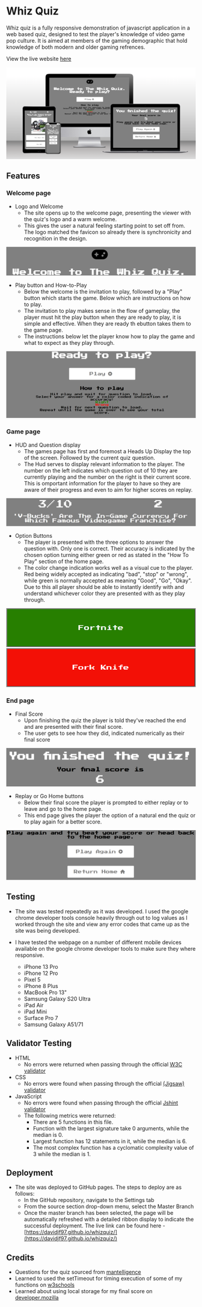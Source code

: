 # Whiz Quiz

Whiz quiz is a fully responsive demonstration of javascript application in a web based quiz, designed to test the player's knowledge of video game pop culture. It is aimed at members of the gaming demographic that hold knowledge of both modern and older gaming refrences.

View the live website [here](https://davidjf97.github.io/whizquiz/) 

<img src="assets/readme_images/sitemockup.PNG" alt="image of multiple devise mock ups of the website">

## Features

### Welcome page

* Logo and Welcome
    * The site opens up to the welcome page, presenting the viewer with the quiz's logo and a warm welcome.
    * This gives the user a natural feeling starting point to set off from. The logo matched the favicon so already there is synchronicity and recognition in the design.


<img src="assets/readme_images/sitewelcome.PNG" alt="image of site logo and welcome message">

* Play button and How-to-Play
    * Below the welcome is the invitation to play, followed by a "Play" button which starts the game. 
    Below which are instructions on how to play.
    * The invitation to play makes sense in the flow of gameplay, the player must hit the play button when they are ready to play,
    it is simple and effective. When they are ready th ebutton takes them to the game page.
    * The instructions below let the player know how to play the game and what to expect as they play through. 

<img src="assets/readme_images/readytoplay.PNG" alt="image of the play invitation, play button and the instructions for playing">

### Game page

* HUD and Question display
    * The games page has first and foremost a Heads Up Display the top of the screen. Followed by the current quiz question.
    * The Hud serves to display relevant information to the player. The number on the left indicates which question out of 10 they are currently playing and the number on the right is their current score. This is omportant information for the player to have so they are aware of their progress and even to aim for higher scores on replay. 

<img src="assets/readme_images/hudandq.PNG" alt="image of heads up display and the current question">

* Option Buttons
    * The player is presented with the three options to answer the question with. Only one is correct. Their accuracy is indicated by the chosen option turning either green or red as stated in the "How To Play" section of the home page.
    * The color change indication works well as a visual cue to the player. Red being widely accepted as indicating "bad", "stop" or "wrong", while green is normally accepted as meaning "Good", "Go", "Okay". Due to this all player should be able to instantly identify with and understand whichever color they are presented with as they play through.

<img src="assets/readme_images/correct.PNG" alt="image of the indication of a correct answer">

<img src="assets/readme_images/incorrect.PNG" alt="image of the indication of an incorrect answer">

### End page

* Final Score
    * Upon finishing the quiz the player is told they've reached the end and are presented with their final score.
    * The user gets to see how they did, indicated numerically as their final score

<img src="assets/readme_images/finish.PNG" alt="image of quiz end message and score display">

* Replay or Go Home buttons
    * Below their final score the player is prompted to either replay or to leave and go to the home page.
    * This end page gives the player the option of a natural end the quiz or to play again for a better score. 

<img src="assets/readme_images/replayorhome.PNG" alt="image of the replay or go home buttons">

## Testing

* The site was tested repeatedly as it was developed. I used the google chrome developer tools console heavily through out to log values as I worked through the site and view any error codes that came up as the site was being developed.

* I have tested the webpage on a number of different mobile devices available on the google chrome developer tools to make sure they where responsive.
    * iPhone 13 Pro
    * iPhone 12 Pro
    * Pixel 5
    * iPhone 8 Plus
    * MacBook Pro 13"
    * Samsung Galaxy S20 Ultra
    * iPad Air
    * iPad Mini
    * Surface Pro 7
    * Samsung Galaxy A51/71

## Validator Testing
* HTML
    * No errors were returned when passing through the official [W3C validator](https://validator.w3.org/nu/)
* CSS
    * No errors were found when passing through the official [(Jigsaw) validator](https://jigsaw.w3.org/css-validator/)
* JavaScript
    * No errors were found when passing through the official [Jshint validator](https://jshint.com/)
    * The following metrics were returned:
        * There are 5 functions in this file.
        * Function with the largest signature take 0 arguments, while the median is 0.
        * Largest function has 12 statements in it, while the median is 6.
        * The most complex function has a cyclomatic complexity value of 3 while the median is 1.

## Deployment
* The site was deployed to GitHub pages. The steps to deploy are as follows:
    * In the GitHub repository, navigate to the Settings tab
    * From the source section drop-down menu, select the Master Branch
    * Once the master branch has been selected, the page will be automatically refreshed with a detailed ribbon display to indicate the successful deployment.
The live link can be found here - [https://davidjf97.github.io/whizquiz/](https://davidjf97.github.io/whizquiz/)

## Credits

* Questions for the quiz sourced from [mantelligence](https://www.mantelligence.com/video-game-trivia/)
* Learned to used the setTimeout for timing execution of some of my functions on [w3schools](https://www.w3schools.com/js/js_timing.asp)
* Learned about using local storage for my final score on [developer.mozilla](https://developer.mozilla.org/en-US/docs/Web/API/Window/localStorage)